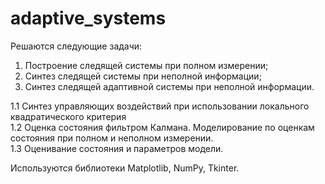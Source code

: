 # adaptive_systems

Решаются следующие задачи:
1. Построение следящей системы при полном измерении;
2. Синтез следящей системы при неполной информации;
3. Синтез следящей адаптивной системы при неполной информации.

1.1 Синтез управляющих воздействий при использовании локального квадратического критерия  
1.2 Оценка состояния фильтром Калмана. Моделирование по оценкам состояния при полном и неполном измерении.  
1.3 Оценивание состояния и параметров модели.

Используются библиотеки Matplotlib, NumPy, Tkinter.
